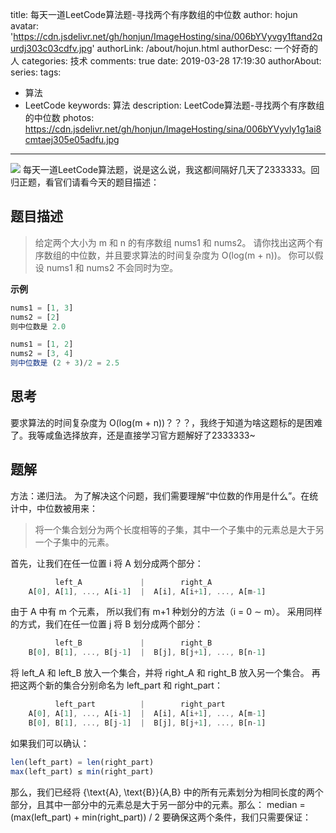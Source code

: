 title: 每天一道LeetCode算法题-寻找两个有序数组的中位数
author: hojun
avatar: 'https://cdn.jsdelivr.net/gh/honjun/ImageHosting/sina/006bYVyvgy1ftand2qurdj303c03cdfv.jpg'
authorLink: /about/hojun.html
authorDesc: 一个好奇的人
categories: 技术
comments: true
date: 2019-03-28 17:19:30
authorAbout:
series:
tags: 
 - 算法
 - LeetCode
keywords: 算法
description: LeetCode算法题-寻找两个有序数组的中位数
photos: https://cdn.jsdelivr.net/gh/honjun/ImageHosting/sina/006bYVyvly1g1ai8cmtaej305e05adfu.jpg
---
![](https://cdn.jsdelivr.net/gh/honjun/ImageHosting/sina/006bYVyvly1g1ai70salhj30gy076gm8.jpg)
每天一道LeetCode算法题，说是这么说，我这都间隔好几天了2333333。回归正题，看官们请看今天的题目描述：

## 题目描述

> 给定两个大小为 m 和 n 的有序数组 nums1 和 nums2。
> 请你找出这两个有序数组的中位数，并且要求算法的时间复杂度为 O(log(m + n))。
> 你可以假设 nums1 和 nums2 不会同时为空。

**示例**
```js
nums1 = [1, 3]
nums2 = [2]
则中位数是 2.0

nums1 = [1, 2]
nums2 = [3, 4]
则中位数是 (2 + 3)/2 = 2.5
```

## 思考

要求算法的时间复杂度为 O(log(m + n))？？？，我终于知道为啥这题标的是困难了。我等咸鱼选择放弃，还是直接学习官方题解好了2333333~

## 题解

方法：递归法。
为了解决这个问题，我们需要理解“中位数的作用是什么”。在统计中，中位数被用来：

> 将一个集合划分为两个长度相等的子集，其中一个子集中的元素总是大于另一个子集中的元素。

首先，让我们在任一位置 i 将 A 划分成两个部分：
```js
          left_A             |        right_A
    A[0], A[1], ..., A[i-1]  |  A[i], A[i+1], ..., A[m-1]
```
由于 A 中有 m 个元素， 所以我们有 m+1 种划分的方法（i = 0 ∼ m）。
采用同样的方式，我们在任一位置 j 将 B 划分成两个部分：
```js
          left_B             |        right_B
    B[0], B[1], ..., B[j-1]  |  B[j], B[j+1], ..., B[n-1]
```
将 left_A 和 left_B 放入一个集合，并将 right_A 和 right_B 放入另一个集合。 再把这两个新的集合分别命名为 left_part 和 right_part：
```js
          left_part          |        right_part
    A[0], A[1], ..., A[i-1]  |  A[i], A[i+1], ..., A[m-1]
    B[0], B[1], ..., B[j-1]  |  B[j], B[j+1], ..., B[n-1]
```
如果我们可以确认：
```js
len(left_part) = len(right_part)
max(left_part) ≤ min(right_part)
```
那么，我们已经将 \{\text{A}, \text{B}\}{A,B} 中的所有元素划分为相同长度的两个部分，且其中一部分中的元素总是大于另一部分中的元素。那么：
median = (max(left_part) + min(right_part)) / 2
要确保这两个条件，我们只需要保证：
​ 